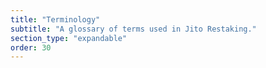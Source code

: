 ```yaml
---
title: "Terminology"
subtitle: "A glossary of terms used in Jito Restaking."
section_type: "expandable"
order: 30
---
```


